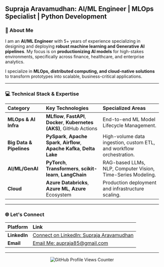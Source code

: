 ## Supraja Aravamudhan: AI/ML Engineer | MLOps Specialist | Python Development 

### 👋 About Me

I am an **AI/ML Engineer** with 5+ years of experience specializing in designing and deploying **robust machine learning and Generative AI pipelines**. My focus is on **productionizing AI models** for high-stakes environments, specifically across finance, healthcare, and enterprise analytics.

I specialize in **MLOps, distributed computing, and cloud-native solutions** to transform prototypes into scalable, business-critical applications.

---

### 💻 Technical Stack & Expertise

| Category | Key Technologies | Specialized Areas |
| :--- | :--- | :--- |
| **MLOps & AI Infra** | **MLflow**, **FastAPI**, **Docker**, **Kubernetes (AKS)**, GitHub Actions | End-to-end ML Model Lifecycle Management. |
| **Big Data & Pipelines** | **PySpark**, **Apache Spark**, **Airflow**, **Apache Kafka**, **Delta Lake** | High-volume data ingestion, custom ETL, and workflow orchestration. |
| **AI/ML/GenAI** | **PyTorch**, **Transformers**, **scikit-learn**, **LangChain** | RAG-based LLMs, NLP, Computer Vision, Time-Series Modeling. |
| **Cloud** | **Azure Databricks**, **Azure ML**, **Azure** Ecosystem | Production deployment and infrastructure scaling. |

---

### 🌐 Let's Connect

| Platform | Link |
| :--- | :--- |
| **LinkedIn** | [Connect on LinkedIn: Supraja Aravamudhan](https://www.linkedin.com/in/suprajaaravamudhan/) |
| **Email** | [Email Me: aupraja85@gmail.com](mailto:asupraja85@gmail.com) |

---
<div align="center">
  <img src="https://komarev.com/ghpvc/?username=asupraja3&label=Profile%20views&color=0e75b6&style=flat" alt="GitHub Profile Views Counter"/>
</div>
